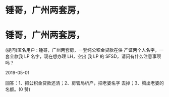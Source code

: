 # 锤哥，广州两套房，

# 锤哥，广州两套房，

(提问)匿名用户 : 锤哥，广州两套房，一套纯公积金贷款在供 产证两个人名字，一套全款我 LP 名字，现在想办理 LH，空出 我 LP 的 SFSD，请问有什么注意事项吗？

2019-05-01

回答：1、把公积金贷款还清；2、房管局析产，把老婆名字 去掉；3、腾出老婆的名额。(0 赞)